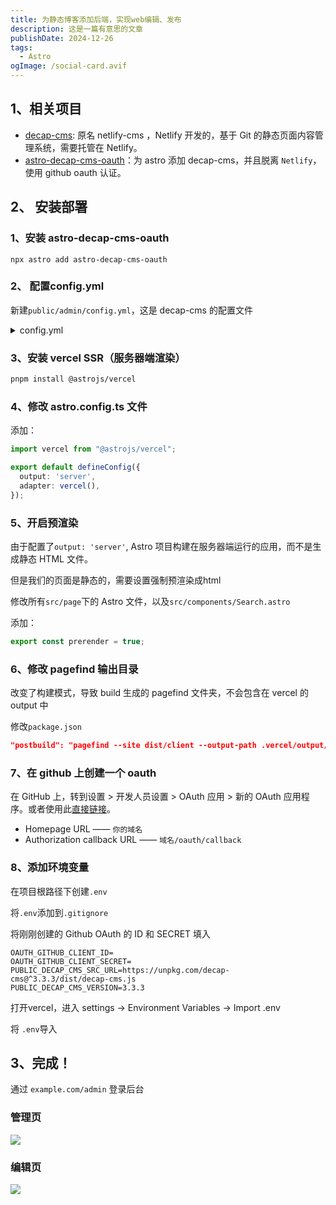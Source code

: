 ```yaml
---
title: 为静态博客添加后端，实现web编辑、发布
description: 这是一篇有意思的文章
publishDate: 2024-12-26
tags:
  - Astro
ogImage: /social-card.avif
---
```

## 1、相关项目

* [decap-cms](https://decapcms.org/docs/configure-decap-cms/): 原名 netlify-cms ，Netlify 开发的，基于 Git 的静态页面内容管理系统，需要托管在 Netlify。
* [astro-decap-cms-oauth](ttps://github.com/dorukgezici/astro-decap-cms-oauth)：为 astro 添加 decap-cms，并且脱离 `Netlify`，使用 github oauth 认证。

## 2、 安装部署

### 1、安装 astro-decap-cms-oauth

```shell
npx astro add astro-decap-cms-oauth
```

### 2、 配置config.yml

新建`public/admin/config.yml`，这是 decap-cms 的配置文件

<details>
  <summary>config.yml</summary>

```yml
# 参考文档：https://decapcms.org/docs/configuration-options/
backend:
  name: github
  branch: main # 改为你的分支
  repo: dorukgezici/astro-decap-cms-oauth # 改为你的仓库
  site_domain: astro-decap-cms-oauth.vercel.app # 改为你的域名
  base_url: https://astro-decap-cms-oauth.vercel.app # 改为你的URL
  auth_endpoint: oauth

# 参考文档：https://decapcms.org/docs/collection-folder/
collections:
  - name: "202308" # 用于路由，例如，/admin/collections/blog
    label: "2023年08月"  # UI 中显示名
    folder: "src/content/post/2023/08月" # 存储文档的文件夹路径
    create: true # 允许用户在此集合中创建新文档
    fields:  # 匹配 md 文档开头的 Front Matter ，参考：https://decapcms.org/docs/widgets/
      - { label: "标题", name: "title", widget: "string" }
      - { label: "简介", name: "description", widget: "string", default: "这是一篇有意思的文章" }
      - { label: "发布日期", name: "publishDate", widget: "datetime", date_format: "YYYY-MM-DD" }
      - { label: "标签", name: "tags", widget: "list" }
      - { label: "ogImage", name: "ogImage", widget: "string", default: "/social-card.avif" }
      - { label: "正文", name: "body", widget: "markdown" }

media_folder: "public/assets/images" # 文件将被存储在仓库中的位置
public_folder: "/assets/images" # 上传媒体文件的 src 属性
logo_url: https://888888.xyz/logo256.avif # 站点logo
```

</details>

### 3、安装 vercel SSR（服务器端渲染）

```sh
pnpm install @astrojs/vercel
```

### 4、修改 astro.config.ts 文件

添加：

```ts
import vercel from "@astrojs/vercel";

export default defineConfig({
  output: 'server',
  adapter: vercel(),
});
```

### 5、开启预渲染

由于配置了`output: 'server'`, Astro 项目构建在服务器端运行的应用，而不是生成静态 HTML 文件。

但是我们的页面是静态的，需要设置强制预渲染成html

修改所有`src/page`下的 Astro 文件，以及`src/components/Search.astro`

添加：

```js
export const prerender = true;
```

### 6、修改 pagefind 输出目录

改变了构建模式，导致 build 生成的 pagefind 文件夹，不会包含在 vercel 的 output 中

修改`package.json`

```json
"postbuild": "pagefind --site dist/client --output-path .vercel/output/static/pagefind",
```

### 7、在 github 上创建一个 oauth

在 GitHub 上，转到设置 > 开发人员设置 > OAuth 应用 > 新的 OAuth 应用程序。或者使用此[直接链接](https://github.com/settings/applications/new)。

* Homepage URL —— `你的域名`
* Authorization callback URL —— `域名/oauth/callback`

### 8、添加环境变量

在项目根路径下创建`.env`

将`.env`添加到`.gitignore`

将刚刚创建的 Github OAuth 的 ID 和 SECRET 填入

```
OAUTH_GITHUB_CLIENT_ID=
OAUTH_GITHUB_CLIENT_SECRET=
PUBLIC_DECAP_CMS_SRC_URL=https://unpkg.com/decap-cms@^3.3.3/dist/decap-cms.js
PUBLIC_DECAP_CMS_VERSION=3.3.3
```

打开vercel，进入 settings -> Environment Variables -> Import .env

将 `.env`导入

## 3、完成！

通过 `example.com/admin` 登录后台

### 管理页

![](https://i2.343700.xyz/20241226232159591.avif)

### 编辑页

![](https://i2.343700.xyz/20241226232229909.avif)
